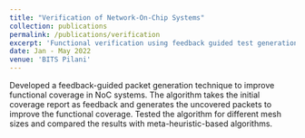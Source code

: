 ```yaml
---
title: "Verification of Network-On-Chip Systems"
collection: publications
permalink: /publications/verification
excerpt: 'Functional verification using feedback guided test generation'
date: Jan - May 2022
venue: 'BITS Pilani'
---
```

Developed a feedback-guided packet generation technique to improve functional coverage in NoC systems. The algorithm takes the initial coverage report as feedback and generates the uncovered packets to improve the functional coverage. Tested the algorithm for different mesh sizes and compared the results with meta-heuristic-based algorithms.

